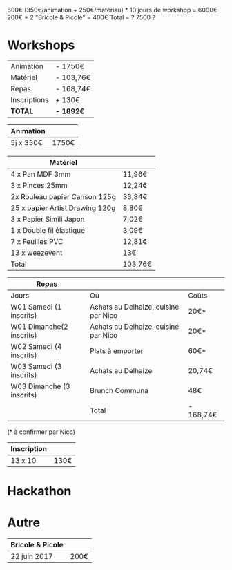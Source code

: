 600€ (350€/animation + 250€/matériau) * 10 jours de workshop = 6000€ 200€ * 2 "Bricole & Picole" = 400€ Total = ? 7500 ?


# Workshops

|||
| --- | --- |
| Animation | - 1750€ |
| Matériel| - 103,76€ |
| Repas | - 168,74€ |
| Inscriptions | + 130€ |
| **TOTAL** | **- 1892€** |

| Animation |  |
| --- | --- |
| 5j x 350€ | 1750€ |

| Matériel |  |
| --- | --- |
| 4 x Pan MDF 3mm | 11,96€ |
| 3 x Pinces 25mm | 12,24€ |
| 2x Rouleau papier Canson 125g | 33,84€ |
| 25 x papier Artist Drawing 120g | 8,80€ |
| 3 x Papier Simili Japon|7,02€|
| 1 x Double fil élastique| 3,09€ |
| 7 x Feuilles PVC | 12,81€ |
| 13 x weezevent | 13€ |
| Total | 103,76€ |


|Repas|||
| --- | --- | --- | 
|Jours	|Où	|Coûts|	
|W01 Samedi	(1 inscrits)|Achats au Delhaize, cuisiné par Nico	|20€*|	
|W01 Dimanche(2 inscrits)|	Achats au Delhaize, cuisiné par Nico	|20€*|	
|W02 Samedi (4 inscrits)	|Plats à emporter	|60€*|
|W03 Samedi (3 inscrits)	|Achats au Delhaize	|20,74€	|
|W03 Dimanche (3 inscrits)|	Brunch Communa	|48€	|
|	|Total	|- 168,74€| 

(* à confirmer par Nico)

| Inscription |  |
| --- | --- |
| 13 x 10 | 130€ |




# Hackathon

# Autre

| Bricole & Picole  |  |
| --- | --- |
| 22 juin 2017 | 200€ |

